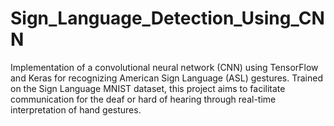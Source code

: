 # Sign_Language_Detection_Using_CNN
Implementation of a convolutional neural network (CNN) using TensorFlow and Keras for recognizing American Sign Language (ASL) gestures. Trained on the Sign Language MNIST dataset, this project aims to facilitate communication for the deaf or hard of hearing through real-time interpretation of hand gestures.
